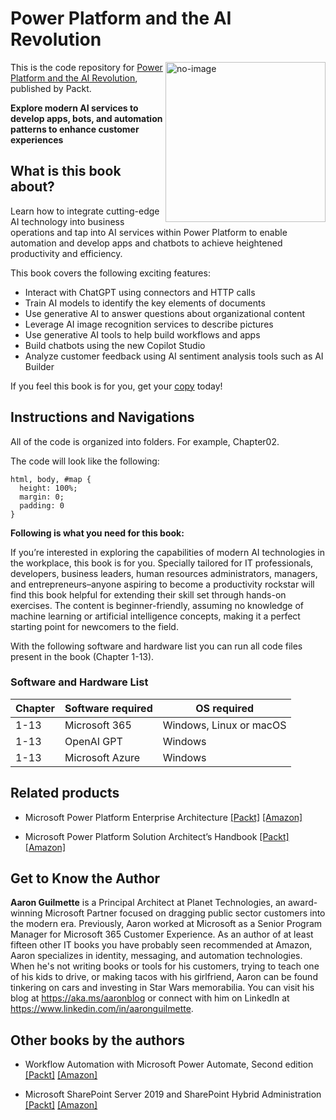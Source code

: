 # Power Platform and the AI Revolution

<a href="https://www.packtpub.com/product/power-platform-and-the-ai-revolution/9781835086360"><img src="https://content.packt.com/_/image/original/B21234/cover_image_large.jpg" alt="no-image" height="256px" align="right"></a>

This is the code repository for [Power Platform and the AI Revolution](https://www.packtpub.com/product/power-platform-and-the-ai-revolution/9781835086360), published by Packt.

**Explore modern AI services to develop apps, bots, and automation patterns to enhance customer experiences**

## What is this book about?
Learn how to integrate cutting-edge AI technology into business operations and tap into AI services within Power Platform to enable automation and develop apps and chatbots to achieve heightened productivity and efficiency.	

This book covers the following exciting features:
* Interact with ChatGPT using connectors and HTTP calls
* Train AI models to identify the key elements of documents
* Use generative AI to answer questions about organizational content
* Leverage AI image recognition services to describe pictures
* Use generative AI tools to help build workflows and apps
* Build chatbots using the new Copilot Studio
* Analyze customer feedback using AI sentiment analysis tools such as AI Builder

If you feel this book is for you, get your [copy](https://www.amazon.com/Power-Platform-Revolution-automation-experiences/dp/1835086365/ref=sr_1_1?crid=37C08MEPAXIG5&dib=eyJ2IjoiMSJ9.C0XqsFi6VSNvGpm02KVizaYqYNnDb250vRAYYRj0q8lKMx1qEIPr2zr64hRbOklBIzmZg09hxBNpNEaGIaV954kxV2Vpcxn21bbIV3wCIw571Ksw_BPTh-oKoGRw4MBCJgRcylFhyCFuSJTeQ_hsok3nfAMYbPl3OPKqiO6C5UTAVy_pw3eF-nN75wrO7lVQCtPEl3i0-40LjUQYm2snsx8jyiylxkqgrtHvty31TJY.P81VMeiy3964xJHaxOVpDvYYYK3mAtXuspuSqGwGP5E&dib_tag=se&keywords=power+platform+ai+revolution&qid=1717414752&sprefix=power+platform+and+AI+%2Caps%2C323&sr=8-1) today!


## Instructions and Navigations
All of the code is organized into folders. For example, Chapter02.

The code will look like the following:
```
html, body, #map {
  height: 100%;
  margin: 0;
  padding: 0
}
```

**Following is what you need for this book:**

If you’re interested in exploring the capabilities of modern AI technologies in the workplace, this book is for you. Specially tailored for IT professionals, developers, business leaders, human resources administrators, managers, and entrepreneurs–anyone aspiring to become a productivity rockstar will find this book helpful for extending their skill set through hands-on exercises. The content is beginner-friendly, assuming no knowledge of machine learning or artificial intelligence concepts, making it a perfect starting point for newcomers to the field.	


With the following software and hardware list you can run all code files present in the book (Chapter 1-13).
### Software and Hardware List
| Chapter | Software required | OS required |
| -------- | ------------------------------------ | ----------------------------------- |
| 1-13 | Microsoft 365 | Windows, Linux or macOS |
| 1-13 | OpenAI GPT | Windows |
| 1-13 | Microsoft Azure | Windows | 


## Related products
* Microsoft Power Platform Enterprise Architecture [[Packt]](https://www.packtpub.com/product/microsoft-power-platform-enterprise-architecture-second-edition/9781804612637) [[Amazon]](https://www.amazon.com/Microsoft-Power-Platform-Enterprise-Architecture/dp/1804612634/ref=sr_1_2_sspa?crid=3FIWRD92ZOF0X&dib=eyJ2IjoiMSJ9.O3N0lSkbU3_cVvBunEOcAtoXx7rLmTd8Nb1GsXVG6Bfv5ttoVMsV5UuJYOLK0zEdD3vVfil0rsk5Zp605PTlLO552SdHlZGteWsXXViVid1b5khw7i8kjGBxLF1ksvAuC6i-fCVo8Oe_wHwZkjGsDaYNVb_qEY9P3c9k75AxgoxDfAh9vf1R1OEKFp74RZFv3Cq8iKYq4IQaiczj7HOueq6CovWd5qQFlk9411hzT7A.tW9U4qlnEBcT79mWqy_ziKtFAVdkKBsy3xkoxrvAuxY&dib_tag=se&keywords=Microsoft+Power+Platform+Enterprise+Architecture&qid=1717415612&sprefix=microsoft+power+platform+enterprise+architecture%2Caps%2C679&sr=8-2-spons&sp_csd=d2lkZ2V0TmFtZT1zcF9hdGY&psc=1)

* Microsoft Power Platform Solution Architect’s Handbook [[Packt]](https://www.packtpub.com/product/microsoft-power-platform-solution-architects-handbook/9781801819336) [[Amazon]](https://www.amazon.com/Microsoft-Platform-Solution-Architects-Handbook/dp/1801819335/ref=sr_1_1?crid=2266VV0UKD8ZC&dib=eyJ2IjoiMSJ9.obYLyFQ9gDdSn7nveNqolEyJ3GeBCc9RKjdOByNVmlzlwjrr32fG3V7eDNn5p3hRKNqmjRUmFkzYNdzVH9Pdt1Yh8ISR-We8oEe3w-zMnbdv4TUUG0BCAQ_AUOSCgDanXie-0ivPm0I7i9-rwgTMFp6gpsMQqEgLO-9H8QDJYLcce4cQC4adm1tfgUp7gpBDTLAD0pupqe2nbpqDFZ8KW1-Pj5AdC46sLKlXW1dAMm4.EHr8hSZL56d8Pe9lJfOJKLMYWtPwJFPshAhjMMLho_k&dib_tag=se&keywords=Microsoft+Power+Platform+Solution+Architect%E2%80%99s+Handbook&qid=1717415703&sprefix=microsoft+power+platform+solution+architect+s+handbook%2Caps%2C289&sr=8-1)

## Get to Know the Author
**Aaron Guilmette**
is a Principal Architect at Planet Technologies, an award-winning Microsoft Partner focused on dragging public sector customers into the modern era. Previously, Aaron worked at Microsoft as a Senior Program Manager for Microsoft 365 Customer Experience. As an author of at least fifteen other IT books you have probably seen recommended at Amazon, Aaron specializes in identity, messaging, and automation technologies.
When he's not writing books or tools for his customers, trying to teach one of his kids to drive, or making tacos with his girlfriend, Aaron can be found tinkering on cars and investing in Star Wars memorabilia. You can visit his blog at https://aka.ms/aaronblog or connect with him on LinkedIn at https://www.linkedin.com/in/aaronguilmette.	

## Other books by the authors
* Workflow Automation with Microsoft Power Automate, Second edition	 [[Packt]](https://www.packtpub.com/product/workflow-automation-with-microsoft-power-automate-second-edition/9781803237671) [[Amazon]](https://www.amazon.com/Workflow-Automation-Microsoft-Power-Automate/dp/1803237678/ref=sr_1_1?dib=eyJ2IjoiMSJ9.ie_asShDQpg6qBZcmyYgxSo_zaFb_c5e9eaat_5gX7xQQFqukrEqGYT9uN8iFxQ9Op83UUc7IPKTs_CFT_eW0nNUbeOmfRdBrK_QF8AlOeiDahkvGTXMBA97Byj6q3cnT3wwIaIZAi-ug8EpB4QrXtbdNiVx1ilTlG10phit5kw6wqwTlSEQtKfHJQ0NLAOrwl8d8YBj2vzFDJu8ah_3D6t5drsryqVY4fZCfv7kbzM.TWaoHHwocNYbCn2qbS88aOx7q7ScSlJ1LzWao4z6_cU&dib_tag=se&keywords=Workflow+Automation+with+Microsoft+Power+Automate%2C+Second+edition&qid=1717416293&sr=8-1)

* Microsoft SharePoint Server 2019 and SharePoint Hybrid Administration	 [[Packt]](https://www.packtpub.com/product/microsoft-sharepoint-server-2019-and-sharepoint-hybrid-administration/9781800563735) [[Amazon]](https://www.amazon.com/Microsoft-SharePoint-Server-Administration-premises/dp/1800563736/ref=sr_1_1?crid=2A6KQ48R61OL2&dib=eyJ2IjoiMSJ9.X9LbAkwle83eZ0LBriNH3PBXo_N5GtpPd7_EYiZv6eA-1dj5Bt_OgNuxxZcYrKbYIWzVLkZaxTF4f2nqToW_CiNENontgOeTGBr67qCpN84No53c_H15QPz6ScGrkVc0Q7gttmaouRodEZ2pPfw7yq45rKXwYpqCHut6ujMt29WWL7NtHrKbVIx64dpoBe_0J0ffs4sirJmDtMV5oJ1XeVO0UArV71ee3xG0jBF8Xk0.kl9f_pZhFsjWCyEqSPQBIu40Ysp-W6T-O4f4LYaAbKw&dib_tag=se&keywords=Microsoft+SharePoint+Server+2019+and+SharePoint+Hybrid+Administration&qid=1717416457&sprefix=microsoft+sharepoint+server+2019+and+sharepoint+hybrid+administration+%2Caps%2C524&sr=8-1)

